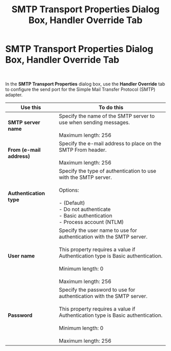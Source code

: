 ﻿---
title: SMTP Transport Properties Dialog Box, Handler Override Tab
TOCTitle: SMTP Transport Properties Dialog Box, Handler Override Tab
ms:assetid: bfacf52d-37af-418c-8deb-e43ccb5de825
ms:mtpsurl: https://msdn.microsoft.com/library/Aa578424(v=BTS.80)
ms:contentKeyID: 51530918
ms.date: 08/30/2017
mtps_version: v=BTS.80
f1_keywords:
- bts10.adaptors.smtp.transport.override
---

# SMTP Transport Properties Dialog Box, Handler Override Tab

 

In the **SMTP Transport Properties** dialog box, use the **Handler Override** tab to configure the send port for the Simple Mail Transfer Protocol (SMTP) adapter.

<table>
<thead>
<tr class="header">
<th>Use this</th>
<th>To do this</th>
</tr>
</thead>
<tbody>
<tr class="odd">
<td><strong>SMTP server name</strong></td>
<td>Specify the name of the SMTP server to use when sending messages.<br />
<br />
Maximum length: 256</td>
</tr>
<tr class="even">
<td><strong>From (e-mail address)</strong></td>
<td>Specify the e-mail address to place on the SMTP From header.<br />
<br />
Maximum length: 256</td>
</tr>
<tr class="odd">
<td><strong>Authentication type</strong></td>
<td>Specify the type of authentication to use with the SMTP server.<br />
<br />
Options:<br />
<br />
- (Default)<br />
- Do not authenticate<br />
- Basic authentication<br />
- Process account (NTLM)</td>
</tr>
<tr class="even">
<td><strong>User name</strong></td>
<td>Specify the user name to use for authentication with the SMTP server.<br />
<br />
This property requires a value if Authentication type is Basic authentication.<br />
<br />
Minimum length: 0<br />
<br />
Maximum length: 256</td>
</tr>
<tr class="odd">
<td><strong>Password</strong></td>
<td>Specify the password to use for authentication with the SMTP server.<br />
<br />
This property requires a value if Authentication type is Basic authentication.<br />
<br />
Minimum length: 0<br />
<br />
Maximum length: 256</td>
</tr>
</tbody>
</table>

